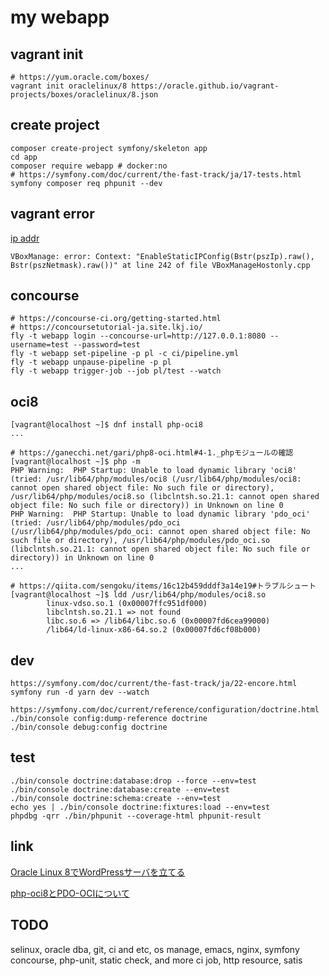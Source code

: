 # my webapp

## vagrant init
```
# https://yum.oracle.com/boxes/
vagrant init oraclelinux/8 https://oracle.github.io/vagrant-projects/boxes/oraclelinux/8.json
```

## create project
```
composer create-project symfony/skeleton app
cd app
composer require webapp # docker:no
# https://symfony.com/doc/current/the-fast-track/ja/17-tests.html
symfony composer req phpunit --dev
```

## vagrant error
[ip addr](https://stackoverflow.com/questions/69728426/e-accessdenied-when-creating-a-host-only-interface-on-virtualbox-via-vagrant)
```
VBoxManage: error: Context: "EnableStaticIPConfig(Bstr(pszIp).raw(), Bstr(pszNetmask).raw())" at line 242 of file VBoxManageHostonly.cpp
```

## concourse
```
# https://concourse-ci.org/getting-started.html
# https://concoursetutorial-ja.site.lkj.io/
fly -t webapp login --concourse-url=http://127.0.0.1:8080 --username=test --password=test
fly -t webapp set-pipeline -p pl -c ci/pipeline.yml
fly -t webapp unpause-pipeline -p pl
fly -t webapp trigger-job --job pl/test --watch
```

## oci8
```
[vagrant@localhost ~]$ dnf install php-oci8
...

# https://ganecchi.net/gari/php8-oci.html#4-1._phpモジュールの確認
[vagrant@localhost ~]$ php -m
PHP Warning:  PHP Startup: Unable to load dynamic library 'oci8' (tried: /usr/lib64/php/modules/oci8 (/usr/lib64/php/modules/oci8: cannot open shared object file: No such file or directory), /usr/lib64/php/modules/oci8.so (libclntsh.so.21.1: cannot open shared object file: No such file or directory)) in Unknown on line 0
PHP Warning:  PHP Startup: Unable to load dynamic library 'pdo_oci' (tried: /usr/lib64/php/modules/pdo_oci (/usr/lib64/php/modules/pdo_oci: cannot open shared object file: No such file or directory), /usr/lib64/php/modules/pdo_oci.so (libclntsh.so.21.1: cannot open shared object file: No such file or directory)) in Unknown on line 0
...

# https://qiita.com/sengoku/items/16c12b459dddf3a14e19#トラブルシュート
[vagrant@localhost ~]$ ldd /usr/lib64/php/modules/oci8.so
        linux-vdso.so.1 (0x00007ffc951df000)
        libclntsh.so.21.1 => not found
        libc.so.6 => /lib64/libc.so.6 (0x00007fd6cea99000)
        /lib64/ld-linux-x86-64.so.2 (0x00007fd6cf08b000)
```

## dev
```
https://symfony.com/doc/current/the-fast-track/ja/22-encore.html
symfony run -d yarn dev --watch

https://symfony.com/doc/current/reference/configuration/doctrine.html
./bin/console config:dump-reference doctrine
./bin/console debug:config doctrine
```

## test
```
./bin/console doctrine:database:drop --force --env=test
./bin/console doctrine:database:create --env=test
./bin/console doctrine:schema:create --env=test
echo yes | ./bin/console doctrine:fixtures:load --env=test
phpdbg -qrr ./bin/phpunit --coverage-html phpunit-result
```

## link
[Oracle Linux 8でWordPressサーバを立てる](https://blog.osakana.net/archives/11232)

[php-oci8とPDO-OCIについて](https://teratail.com/questions/65932)

## TODO
selinux, oracle dba, git, ci and etc, os manage, emacs, nginx, symfony
concourse, php-unit, static check, and more
ci job, http resource, satis
